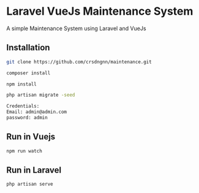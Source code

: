 # Laravel VueJs Maintenance System

A simple Maintenance System using Laravel and VueJs

## Installation

```bash
git clone https://github.com/crsdngnn/maintenance.git

composer install

npm install

php artisan migrate -seed

Credentials:
Email: admin@admin.com
password: admin
```

## Run in Vuejs
```bash
npm run watch
```
## Run in Laravel
```bash
php artisan serve
```

